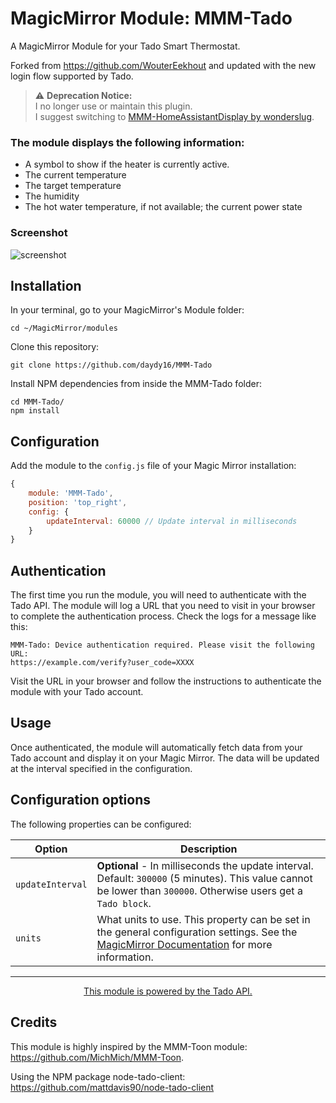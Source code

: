 # MagicMirror Module: MMM-Tado
A MagicMirror Module for your Tado Smart Thermostat. 

Forked from https://github.com/WouterEekhout and updated with the new login flow supported by Tado.

> ⚠️ **Deprecation Notice:**  
> I no longer use or maintain this plugin.  
> I suggest switching to [MMM-HomeAssistantDisplay by wonderslug](https://github.com/wonderslug/MMM-HomeAssistantDisplay).

### The module displays the following information:

* A symbol to show if the heater is currently active.
* The current temperature
* The target temperature
* The humidity
* The hot water temperature, if not available; the current power state

### Screenshot
![screenshot](https://github.com/WouterEekhout/MMM-Tado/blob/master/img/screenshot.png)

## Installation

In your terminal, go to your MagicMirror's Module folder:
```
cd ~/MagicMirror/modules
```

Clone this repository:
```
git clone https://github.com/daydy16/MMM-Tado
```

Install NPM dependencies from inside the MMM-Tado folder:
```
cd MMM-Tado/
npm install
```

## Configuration

Add the module to the `config.js` file of your Magic Mirror installation:
```javascript
{
    module: 'MMM-Tado',
    position: 'top_right',
    config: {
        updateInterval: 60000 // Update interval in milliseconds
    }
}
```

## Authentication

The first time you run the module, you will need to authenticate with the Tado API. The module will log a URL that you need to visit in your browser to complete the authentication process. Check the logs for a message like this:
```
MMM-Tado: Device authentication required. Please visit the following URL:
https://example.com/verify?user_code=XXXX
```
Visit the URL in your browser and follow the instructions to authenticate the module with your Tado account.

## Usage

Once authenticated, the module will automatically fetch data from your Tado account and display it on your Magic Mirror. The data will be updated at the interval specified in the configuration.

## Configuration options

The following properties can be configured:


<table width="100%">
	<thead>
		<tr>
			<th>Option</th>
			<th width="100%">Description</th>
		</tr>
	</thead>
	<tbody>
            <td><code>updateInterval</code></td>
            <td><b>Optional</b> - In milliseconds the update interval. Default: <code>300000</code> 
            (5 minutes). This value cannot be lower than <code>300000</code>. Otherwise users get a
             <code>Tado block</code>.</td>
        </tr>
        <tr>
            <td><code>units</code></td>
            <td>
                What units to use. This property can be set in the general configuration settings. See the <a href="https://docs.magicmirror.builders/getting-started/configuration.html#general">MagicMirror Documentation</a> for more information.
            </td>
        </tr>
	</tbody>
</table>

---
<p align="center">
    <a href="https://www.tado.com">This module is powered by the Tado API.</a>    
</p>


## Credits
This module is highly inspired by the 
MMM-Toon module: https://github.com/MichMich/MMM-Toon.

Using the NPM package node-tado-client: https://github.com/mattdavis90/node-tado-client
